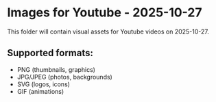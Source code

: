 # Images for Youtube - 2025-10-27

This folder will contain visual assets for Youtube videos on 2025-10-27.

## Supported formats:
- PNG (thumbnails, graphics)
- JPG/JPEG (photos, backgrounds)
- SVG (logos, icons)
- GIF (animations)
